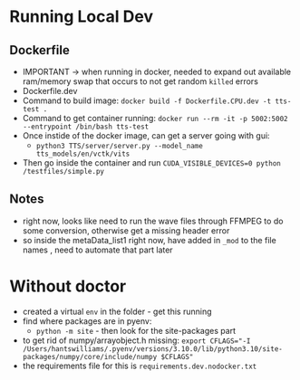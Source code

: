 # Running Local Dev 

## Dockerfile 
- IMPORTANT -> when running in docker, needed to expand out available ram/memory swap that occurs to not get random `killed` errors
- Dockerfile.dev 
- Command to build image: `docker build -f Dockerfile.CPU.dev -t tts-test .` 
- Command to get container running: `docker run --rm -it -p 5002:5002 --entrypoint /bin/bash tts-test`
- Once instide of the docker image, can get a server going with gui: 
    - `python3 TTS/server/server.py --model_name tts_models/en/vctk/vits` 
- Then go inside the container and run `CUDA_VISIBLE_DEVICES=0 python /testfiles/simple.py`

## Notes 
- right now, looks like need to run the wave files through FFMPEG to do some conversion, otherwise get a missing header error 
- so inside the metaData_list1 right now, have added in `_mod` to the file names , need to automate that part later 

# Without doctor 
- created a virtual `env` in the folder - get this running
- find where packages are in pyenv: 
    - `python -m site` - then look for the site-packages part 
- to get rid of numpy/arrayobject.h missing: `export CFLAGS="-I /Users/hantswilliams/.pyenv/versions/3.10.0/lib/python3.10/site-packages/numpy/core/include/numpy $CFLAGS"`  
- the requirements file for this is `requirements.dev.nodocker.txt`